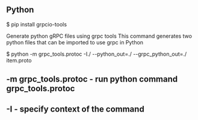 ## Python
$ pip install grpcio-tools

Generate python gRPC files using grpc tools
This command generates two python files that can be imported to use grpc in Python

$ python -m grpc_tools.protoc -I./ --python_out=./ --grpc_python_out=./ item.proto
## -m grpc_tools.protoc - run python command grpc_tools.protoc
## -I - specify context of the command
